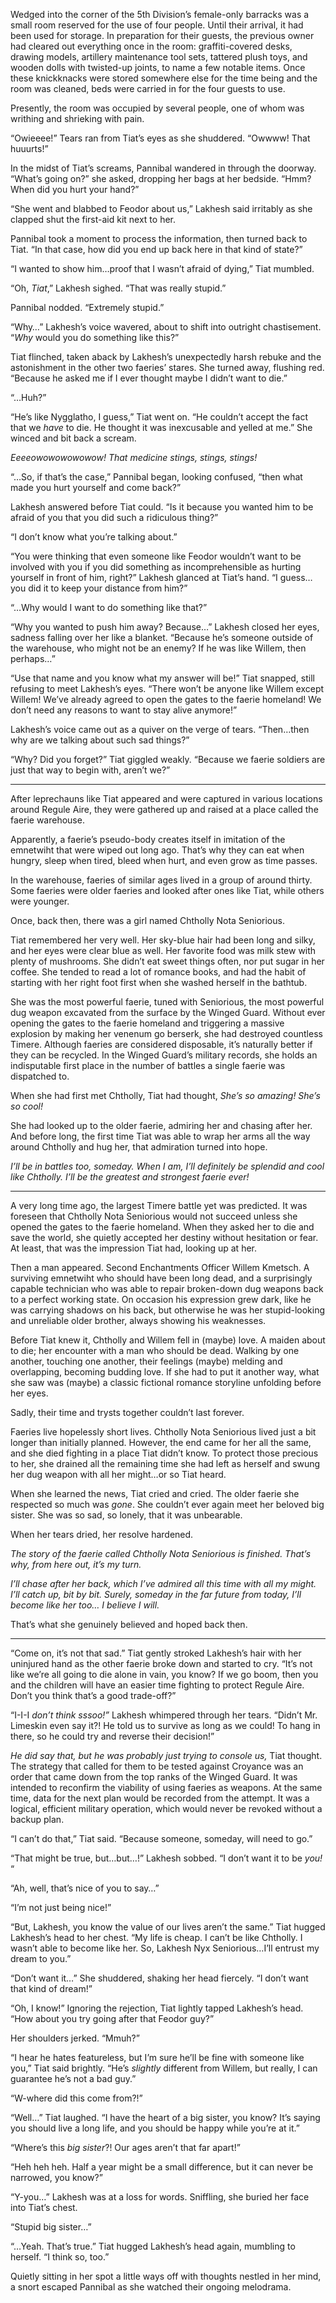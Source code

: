 Wedged into the corner of the 5th Division’s female-only barracks was a small room reserved for the use of four people. Until their arrival, it had been used for storage. In preparation for their guests, the previous owner had cleared out everything once in the room: graffiti-covered desks, drawing models, artillery maintenance tool sets, tattered plush toys, and wooden dolls with twisted-up joints, to name a few notable items. Once these knickknacks were stored somewhere else for the time being and the room was cleaned, beds were carried in for the four guests to use.

Presently, the room was occupied by several people, one of whom was writhing and shrieking with pain.

“Owieeee!” Tears ran from Tiat’s eyes as she shuddered. “Owwww! That huuurts!”

In the midst of Tiat’s screams, Pannibal wandered in through the doorway. “What’s going on?” she asked, dropping her bags at her bedside. “Hmm? When did you hurt your hand?”

“She went and blabbed to Feodor about us,” Lakhesh said irritably as she clapped shut the first-aid kit next to her.

Pannibal took a moment to process the information, then turned back to Tiat. “In that case, how did you end up back here in that kind of state?”

“I wanted to show him…proof that I wasn’t afraid of dying,” Tiat mumbled.

“Oh, <em>Tiat</em>,” Lakhesh sighed. “That was really stupid.”

Pannibal nodded. “Extremely stupid.”

“Why…” Lakhesh’s voice wavered, about to shift into outright chastisement. “<em>Why</em> would you do something like this?”

Tiat flinched, taken aback by Lakhesh’s unexpectedly harsh rebuke and the astonishment in the other two faeries’ stares. She turned away, flushing red. “Because he asked me if I ever thought maybe I didn’t want to die.”

“…Huh?”

“He’s like Nygglatho, I guess,” Tiat went on. “He couldn’t accept the fact that we <em>have</em> to die. He thought it was inexcusable and yelled at me.” She winced and bit back a scream.

<em>Eeeeowowowowowow! That medicine stings, stings, stings!</em>

“…So, if that’s the case,” Pannibal began, looking confused, “then what made you hurt yourself and come back?”

Lakhesh answered before Tiat could. “Is it because you wanted him to be afraid of you that you did such a ridiculous thing?”

“I don’t know what you’re talking about.”

“You were thinking that even someone like Feodor wouldn’t want to be involved with you if you did something as incomprehensible as hurting yourself in front of him, right?” Lakhesh glanced at Tiat’s hand. “I guess…you did it to keep your distance from him?”

“…Why would I want to do something like that?”

“Why you wanted to push him away? Because…” Lakhesh closed her eyes, sadness falling over her like a blanket. “Because he’s someone outside of the warehouse, who might not be an enemy? If he was like Willem, then perhaps…”

“Use that name and you know what my answer will be!” Tiat snapped, still refusing to meet Lakhesh’s eyes. “There won’t be anyone like Willem except Willem! We’ve already agreed to open the gates to the faerie homeland! We don’t need any reasons to want to stay alive anymore!”

Lakhesh’s voice came out as a quiver on the verge of tears. “Then…then why are we talking about such sad things?”

“Why? Did you forget?” Tiat giggled weakly. “Because we faerie soldiers are just that way to begin with, aren’t we?”

* * *

After leprechauns like Tiat appeared and were captured in various locations around Regule Aire, they were gathered up and raised at a place called the faerie warehouse.

Apparently, a faerie’s pseudo-body creates itself in imitation of the emnetwiht that were wiped out long ago. That’s why they can eat when hungry, sleep when tired, bleed when hurt, and even grow as time passes.

In the warehouse, faeries of similar ages lived in a group of around thirty. Some faeries were older faeries and looked after ones like Tiat, while others were younger.

Once, back then, there was a girl named Chtholly Nota Seniorious.

Tiat remembered her very well. Her sky-blue hair had been long and silky, and her eyes were clear blue as well. Her favorite food was milk stew with plenty of mushrooms. She didn’t eat sweet things often, nor put sugar in her coffee. She tended to read a lot of romance books, and had the habit of starting with her right foot first when she washed herself in the bathtub.

She was the most powerful faerie, tuned with Seniorious, the most powerful dug weapon excavated from the surface by the Winged Guard. Without ever opening the gates to the faerie homeland and triggering a massive explosion by making her venenum go berserk, she had destroyed countless Timere. Although faeries are considered disposable, it’s naturally better if they can be recycled. In the Winged Guard’s military records, she holds an indisputable first place in the number of battles a single faerie was dispatched to.

When she had first met Chtholly, Tiat had thought, <em>She’s so amazing! She’s so cool!</em>

She had looked up to the older faerie, admiring her and chasing after her. And before long, the first time Tiat was able to wrap her arms all the way around Chtholly and hug her, that admiration turned into hope.

<em>I’ll be in battles too, someday. When I am, I’ll definitely be splendid and cool like Chtholly. I’ll be the greatest and strongest faerie ever!</em>

* * *

A very long time ago, the largest Timere battle yet was predicted. It was foreseen that Chtholly Nota Seniorious would not succeed unless she opened the gates to the faerie homeland. When they asked her to die and save the world, she quietly accepted her destiny without hesitation or fear. At least, that was the impression Tiat had, looking up at her.

Then a man appeared. Second Enchantments Officer Willem Kmetsch. A surviving emnetwiht who should have been long dead, and a surprisingly capable technician who was able to repair broken-down dug weapons back to a perfect working state. On occasion his expression grew dark, like he was carrying shadows on his back, but otherwise he was her stupid-looking and unreliable older brother, always showing his weaknesses.

Before Tiat knew it, Chtholly and Willem fell in (maybe) love. A maiden about to die; her encounter with a man who should be dead. Walking by one another, touching one another, their feelings (maybe) melding and overlapping, becoming budding love. If she had to put it another way, what she saw was (maybe) a classic fictional romance storyline unfolding before her eyes.

Sadly, their time and trysts together couldn’t last forever.

Faeries live hopelessly short lives. Chtholly Nota Seniorious lived just a bit longer than initially planned. However, the end came for her all the same, and she died fighting in a place Tiat didn’t know. To protect those precious to her, she drained all the remaining time she had left as herself and swung her dug weapon with all her might…or so Tiat heard.

When she learned the news, Tiat cried and cried. The older faerie she respected so much was <em>gone</em>. She couldn’t ever again meet her beloved big sister. She was so sad, so lonely, that it was unbearable.

When her tears dried, her resolve hardened.

<em>The story of the faerie called Chtholly Nota Seniorious is finished. That’s why, from here out, it’s my turn.</em>

<em>I’ll chase after her back, which I’ve admired all this time with all my might. I’ll catch up, bit by bit. Surely, someday in the far future from today, I’ll become like her too… I believe I will.</em>

That’s what she genuinely believed and hoped back then.

* * *

“Come on, it’s not that sad.” Tiat gently stroked Lakhesh’s hair with her uninjured hand as the other faerie broke down and started to cry. “It’s not like we’re all going to die alone in vain, you know? If we go boom, then you and the children will have an easier time fighting to protect Regule Aire. Don’t you think that’s a good trade-off?”

“I-I-I <em>don’t think sssoo!”</em> Lakhesh whimpered through her tears. “Didn’t Mr. Limeskin even say it?! He told us to survive as long as we could! To hang in there, so he could try and reverse their decision!”

<em>He did say that, but he was probably just trying to console us,</em> Tiat thought. The strategy that called for them to be tested against Croyance was an order that came down from the top ranks of the Winged Guard. It was intended to reconfirm the viability of using faeries as weapons. At the same time, data for the next plan would be recorded from the attempt. It was a logical, efficient military operation, which would never be revoked without a backup plan.

“I can’t do that,” Tiat said. “Because someone, someday, will need to go.”

“That might be true, but…but…!” Lakhesh sobbed. “I don’t want it to be <em>you!</em> “

“Ah, well, that’s nice of you to say…”

“I’m not just being nice!”

“But, Lakhesh, you know the value of our lives aren’t the same.” Tiat hugged Lakhesh’s head to her chest. “My life is cheap. I can’t be like Chtholly. I wasn’t able to become like her. So, Lakhesh Nyx Seniorious…I’ll entrust my dream to you.”

“Don’t want it…” She shuddered, shaking her head fiercely. “I don’t want that kind of dream!”

“Oh, I know!” Ignoring the rejection, Tiat lightly tapped Lakhesh’s head. “How about you try going after that Feodor guy?”

Her shoulders jerked. “Mmuh?”

“I hear he hates featureless, but I’m sure he’ll be fine with someone like you,” Tiat said brightly. “He’s <em>slightly</em> different from Willem, but really, I can guarantee he’s not a bad guy.”

“W-where did this come from?!”

“Well…” Tiat laughed. “I have the heart of a big sister, you know? It’s saying you should live a long life, and you should be happy while you’re at it.”

“Where’s this <em>big sister</em>?! Our ages aren’t that far apart!”

“Heh heh heh. Half a year might be a small difference, but it can never be narrowed, you know?”

“Y-you…” Lakhesh was at a loss for words. Sniffling, she buried her face into Tiat’s chest.

“Stupid big sister…”

“…Yeah. That’s true.” Tiat hugged Lakhesh’s head again, mumbling to herself. “I think so, too.”

Quietly sitting in her spot a little ways off with thoughts nestled in her mind, a snort escaped Pannibal as she watched their ongoing melodrama.